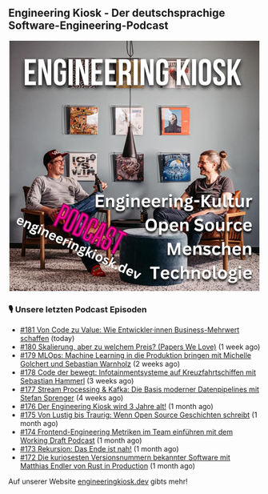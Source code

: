## Engineering Kiosk - Der deutschsprachige Software-Engineering-Podcast

<p align="center">
  <img width="500" height="500" src="https://github.com/EngineeringKiosk/.github/blob/main/images/podcast_square.jpg" alt="Engineering Kiosk Podcast" title="Engineering Kiosk Podcast">
</p>

### 🎙️ Unsere letzten Podcast Episoden


- [#181 Von Code zu Value: Wie Entwickler·innen Business-Mehrwert schaffen](https://engineeringkiosk.dev) (today)
- [#180 Skalierung, aber zu welchem Preis? (Papers We Love)](https://engineeringkiosk.dev) (1 week ago)
- [#179 MLOps: Machine Learning in die Produktion bringen mit Michelle Golchert und Sebastian Warnholz](https://engineeringkiosk.dev) (2 weeks ago)
- [#178 Code der bewegt: Infotainmentsysteme auf Kreuzfahrtschiffen mit Sebastian Hammerl](https://engineeringkiosk.dev) (3 weeks ago)
- [#177 Stream Processing &amp; Kafka: Die Basis moderner Datenpipelines mit Stefan Sprenger](https://engineeringkiosk.dev) (4 weeks ago)
- [#176 Der Engineering Kiosk wird 3 Jahre alt!](https://engineeringkiosk.dev) (1 month ago)
- [#175 Von Lustig bis Traurig: Wenn Open Source Geschichten schreibt](https://engineeringkiosk.dev) (1 month ago)
- [#174 Frontend-Engineering Metriken im Team einführen mit dem Working Draft Podcast](https://engineeringkiosk.dev) (1 month ago)
- [#173 Rekursion: Das Ende ist nah!](https://engineeringkiosk.dev) (1 month ago)
- [#172 Die kuriosesten Versionsnummern bekannter Software mit Matthias Endler von Rust in Production](https://engineeringkiosk.dev) (1 month ago)

Auf unserer Website [engineeringkiosk.dev](https://engineeringkiosk.dev/) gibts mehr!
